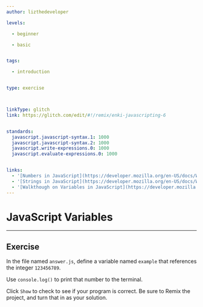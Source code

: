 ```yaml
---
author: lizthedeveloper

levels:

  - beginner

  - basic


tags:

  - introduction


type: exercise



linkType: glitch
link: https://glitch.com/edit/#!/remix/enki-javascripting-6


standards:
  javascript.javascript-syntax.1: 1000
  javascript.javascript-syntax.2: 1000
  javascript.write-expressions.0: 1000
  javascript.evaluate-expressions.0: 1000


links:
  - '[Numbers in JavaScript](https://developer.mozilla.org/en-US/docs/Web/JavaScript/Reference/Global_Objects/Number){documentation}'
  - '[Strings in JavaScript](https://developer.mozilla.org/en-US/docs/Web/JavaScript/Reference/Global_Objects/String){documentation}'
  - '[Walkthough on Variables in JavaScript](https://developer.mozilla.org/en-US/docs/Learn/JavaScript/First_steps/Variables){walkthrough}'
---
```

# JavaScript Variables
---

## Exercise

In the file named `answer.js`, define a variable named `example` that references the integer `123456789`.

Use `console.log()` to print that number to the terminal.

Click `Show` to check to see if your program is correct.
Be sure to Remix the project, and turn that in as your solution.
